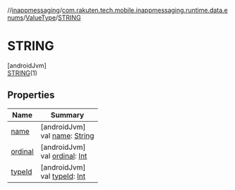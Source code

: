 //[inappmessaging](../../../../index.md)/[com.rakuten.tech.mobile.inappmessaging.runtime.data.enums](../../index.md)/[ValueType](../index.md)/[STRING](index.md)

# STRING

[androidJvm]\
[STRING](index.md)(1)

## Properties

| Name | Summary |
|---|---|
| [name](../-i-n-v-a-l-i-d/index.md#-372974862%2FProperties%2F-93201661) | [androidJvm]<br>val [name](../-i-n-v-a-l-i-d/index.md#-372974862%2FProperties%2F-93201661): [String](https://kotlinlang.org/api/latest/jvm/stdlib/kotlin/-string/index.html) |
| [ordinal](../-i-n-v-a-l-i-d/index.md#-739389684%2FProperties%2F-93201661) | [androidJvm]<br>val [ordinal](../-i-n-v-a-l-i-d/index.md#-739389684%2FProperties%2F-93201661): [Int](https://kotlinlang.org/api/latest/jvm/stdlib/kotlin/-int/index.html) |
| [typeId](../type-id.md) | [androidJvm]<br>val [typeId](../type-id.md): [Int](https://kotlinlang.org/api/latest/jvm/stdlib/kotlin/-int/index.html) |
